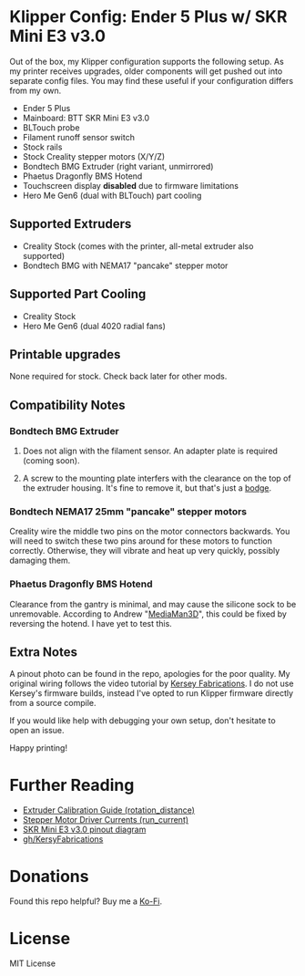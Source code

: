 # Klipper Config: Ender 5 Plus w/ SKR Mini E3 v3.0

Out of the box, my Klipper configuration supports the following setup. As my printer receives upgrades, older components will get pushed out into separate config files. You may find these useful if your configuration differs from my own.

- Ender 5 Plus
- Mainboard: BTT SKR Mini E3 v3.0
- BLTouch probe
- Filament runoff sensor switch
- Stock rails
- Stock Creality stepper motors (X/Y/Z)
- Bondtech BMG Extruder (right variant, unmirrored)
- Phaetus Dragonfly BMS Hotend
- Touchscreen display **disabled** due to firmware limitations
- Hero Me Gen6 (dual with BLTouch) part cooling

## Supported Extruders
- Creality Stock (comes with the printer, all-metal extruder also supported)
- Bondtech BMG with NEMA17 "pancake" stepper motor

## Supported Part Cooling
- Creality Stock
- Hero Me Gen6 (dual 4020 radial fans)

## Printable upgrades

None required for stock. Check back later for other mods.

## Compatibility Notes

### Bondtech BMG Extruder

1. Does not align with the filament sensor. An adapter plate is required (coming soon).

2. A screw to the mounting plate interfers with the clearance on the top of the extruder housing. It's fine to remove it, but that's just a [bodge](https://www.youtube.com/watch?v=lIFE7h3m40U).

### Bondtech NEMA17 25mm "pancake" stepper motors

Creality wire the middle two pins on the motor connectors backwards. You will need to switch these two pins around for these motors to function correctly. Otherwise, they will vibrate and heat up very quickly, possibly damaging them.

### Phaetus Dragonfly BMS Hotend

Clearance from the gantry is minimal, and may cause the silicone sock to be unremovable. According to Andrew "[MediaMan3D](https://www.printables.com/social/56045-mediaman3d/about)", this could be fixed by reversing the hotend. I have yet to test this.

## Extra Notes

A pinout photo can be found in the repo, apologies for the poor quality. My original wiring follows the video tutorial by [Kersey Fabrications](https://www.youtube.com/watch?v=VAXY3GkgTyY). I do not use Kersey's firmware builds, instead I've opted to run Klipper firmware directly from a source compile.

If you would like help with debugging your own setup, don't hesitate to open an issue.

Happy printing!

# Further Reading

- [Extruder Calibration Guide (rotation_distance)](https://www.klipper3d.org/Rotation_Distance.html)
- [Stepper Motor Driver Currents (run_current)](https://docs.vorondesign.com/community/howto/120decibell/calculating_driver_current.html)
- [SKR Mini E3 v3.0 pinout diagram](https://github.com/bigtreetech/BIGTREETECH-SKR-mini-E3/blob/master/hardware/BTT%20SKR%20MINI%20E3%20V3.0/Hardware/BTT%20E3%20SKR%20MINI%20V3.0_PIN.pdf)
- [gh/KersyFabrications](https://github.com/KerseyFabrications)

# Donations

Found this repo helpful? Buy me a [Ko-Fi](https://ko-fi.com/tinyfluffs_).

# License

MIT License
